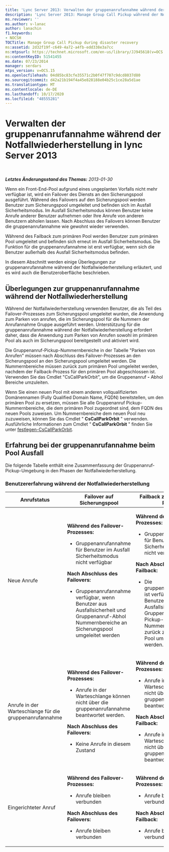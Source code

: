 ```yaml
---
title: 'Lync Server 2013: Verwalten der gruppenanrufannahme während der Notfallwiederherstellung'
description: 'Lync Server 2013: Manage Group Call Pickup während der Notfallwiederherstellung.'
ms.reviewer: ''
ms.author: v-lanac
author: lanachin
f1.keywords:
- NOCSH
TOCTitle: Manage Group Call Pickup during disaster recovery
ms:assetid: 2d32f19f-c649-4a72-a4fb-edd338e3a7cc
ms:mtpsurl: https://technet.microsoft.com/en-us/library/JJ945618(v=OCS.15)
ms:contentKeyID: 51541455
ms.date: 07/23/2014
manager: serdars
mtps_version: v=OCS.15
ms.openlocfilehash: 04d85bc83cfe35571c2b0f47f707c9dcd8037d80
ms.sourcegitcommit: d42a21b194f4a45e828188e04b25c1ce28a5d1ae
ms.translationtype: MT
ms.contentlocale: de-DE
ms.lasthandoff: 10/17/2020
ms.locfileid: "48555281"
---
```

# <a name="manage-group-call-pickup-during-disaster-recovery-in-lync-server-2013"></a>Verwalten der gruppenanrufannahme während der Notfallwiederherstellung in lync Server 2013

<div data-xmlns="http://www.w3.org/1999/xhtml">

<div class="topic" data-xmlns="http://www.w3.org/1999/xhtml" data-msxsl="urn:schemas-microsoft-com:xslt" data-cs="https://msdn.microsoft.com/">

<div data-asp="https://msdn2.microsoft.com/asp">



</div>

<div id="mainSection">

<div id="mainBody">

<span> </span>

_**Letztes Änderungsstand des Themas:** 2013-01-30_

Wenn ein Front-End-Pool aufgrund eines ungeplanten Vorfalls nicht mehr verfügbar ist, wird ein Failover des Diensts an den Sicherungspool ausgeführt. Während des Failovers auf den Sicherungspool werden Benutzer zum Sicherungspool umgeleitet und befinden sich im Ausfall Sicherheitsmodus. Im Ausfall Sicherheitsmodus können Benutzer keine Anrufe anderer Benutzer aufnehmen oder Ihre Anrufe von anderen Benutzern abholen lassen. Nach Abschluss des Failovers können Benutzer die gruppenanrufannahme wie gewohnt wieder verwenden.

Während des Failback zum primären Pool werden Benutzer zum primären Pool umgeleitet und befinden sich erneut im Ausfall Sicherheitsmodus. Die Funktion für die gruppenanrufannahme ist erst verfügbar, wenn sich die Benutzer außerhalb des Ausfall Sicherheitsmodus befinden.

In diesem Abschnitt werden einige Überlegungen zur gruppenanrufannahme während der Notfallwiederherstellung erläutert, und es wird auch die Benutzeroberfläche beschrieben.

<div>

## <a name="considerations-for-group-call-pickup-during-disaster-recovery"></a>Überlegungen zur gruppenanrufannahme während der Notfallwiederherstellung

Während der Notfallwiederherstellung verwenden Benutzer, die als Teil des Failover-Prozesses zum Sicherungspool umgeleitet wurden, die Anwendung zum Parken von anrufen, die im Sicherungspool für die Nummern der Anrufannahme Gruppe ausgeführt werden. Unterstützung für die gruppenanrufannahme während der Notfallwiederherstellung erfordert daher, dass die Anwendung zum Parken von Anrufen sowohl im primären Pool als auch im Sicherungspool bereitgestellt und aktiviert wird.

Die Gruppenanruf-Pickup-Nummernbereiche in der Tabelle "Parken von Anrufen" müssen nach Abschluss des Failover-Prozesses an den Sicherungspool an den Sicherungspool umgeleitet werden. Die Nummernbereiche müssen zurück zum primären Pool umgeleitet werden, nachdem der Failback-Prozess für den primären Pool abgeschlossen ist. Verwenden Sie das Cmdlet "CsCallParkOrbit", um die Gruppenanruf **-** Abhol Bereiche umzuleiten.

Wenn Sie einen neuen Pool mit einem anderen vollqualifizierten Domänennamen (Fully Qualified Domain Name, FQDN) bereitstellen, um den primären Pool zu ersetzen, müssen Sie alle Gruppenanruf Pickup-Nummernbereiche, die dem primären Pool zugeordnet sind, dem FQDN des neuen Pools zuweisen. Um Nummernbereiche dem neuen Pool neu zuzuweisen, können Sie das Cmdlet " **CsCallParkOrbit** " verwenden. Ausführliche Informationen zum Cmdlet " **CsCallParkOrbit** " finden Sie unter [festlegen-CsCallParkOrbit](https://docs.microsoft.com/powershell/module/skype/Set-CsCallParkOrbit).

</div>

<div>

## <a name="group-call-pickup-experience-during-pool-failure"></a>Erfahrung bei der gruppenanrufannahme beim Pool Ausfall

Die folgende Tabelle enthält eine Zusammenfassung der Gruppenanruf-Pickup-Umgebung in den Phasen der Notfallwiederherstellung.

### <a name="user-experience-during-disaster-recovery"></a>Benutzererfahrung während der Notfallwiederherstellung

<table>
<colgroup>
<col style="width: 33%" />
<col style="width: 33%" />
<col style="width: 33%" />
</colgroup>
<thead>
<tr class="header">
<th>Anrufstatus</th>
<th>Failover auf Sicherungspool</th>
<th>Failback zum primären Pool</th>
</tr>
</thead>
<tbody>
<tr class="odd">
<td><p>Neue Anrufe</p></td>
<td><p><strong>Während des Failover-Prozesses:</strong></p>
<ul>
<li><p>Gruppenanrufannahme für Benutzer im Ausfall Sicherheitsmodus nicht verfügbar</p></li>
</ul>
<p><strong>Nach Abschluss des Failovers:</strong></p>
<ul>
<li><p>Gruppenanrufannahme verfügbar, wenn Benutzer aus Ausfallsicherheit und Gruppenanruf-Abhol Nummernbereiche an Sicherungspool umgeleitet werden</p></li>
</ul></td>
<td><p><strong>Während des Failback-Prozesses:</strong></p>
<ul>
<li><p>Gruppenanrufannahme für Benutzer im Ausfall Sicherheitsmodus nicht verfügbar</p></li>
</ul>
<p><strong>Nach Abschluss des Failback:</strong></p>
<ul>
<li><p>Die gruppenanrufannahme ist verfügbar, wenn Benutzer aus Ausfallsicherheit und Gruppenanruf-Pickup-Nummernbereichen zurück zum primären Pool umgeleitet werden.</p></li>
</ul></td>
</tr>
<tr class="even">
<td><p>Anrufe in der Warteschlange für die gruppenanrufannahme</p></td>
<td><p><strong>Während des Failover-Prozesses:</strong></p>
<ul>
<li><p>Anrufe in der Warteschlange können nicht über die gruppenanrufannahme beantwortet werden.</p></li>
</ul>
<p><strong>Nach Abschluss des Failovers:</strong></p>
<ul>
<li><p>Keine Anrufe in diesem Zustand</p></li>
</ul></td>
<td><p><strong>Während des Failback-Prozesses:</strong></p>
<ul>
<li><p>Anrufe in der Warteschlange können nicht über die gruppenanrufannahme beantwortet werden.</p></li>
</ul>
<p><strong>Nach Abschluss des Failback:</strong></p>
<ul>
<li><p>Anrufe in der Warteschlange können nicht über die gruppenanrufannahme beantwortet werden.</p></li>
</ul></td>
</tr>
<tr class="odd">
<td><p>Eingerichteter Anruf</p></td>
<td><p><strong>Während des Failover-Prozesses:</strong></p>
<ul>
<li><p>Anrufe bleiben verbunden</p></li>
</ul>
<p><strong>Nach Abschluss des Failovers:</strong></p>
<ul>
<li><p>Anrufe bleiben verbunden</p></li>
</ul></td>
<td><p><strong>Während des Failback-Prozesses:</strong></p>
<ul>
<li><p>Anrufe bleiben verbunden</p></li>
</ul>
<p><strong>Nach Abschluss des Failback:</strong></p>
<ul>
<li><p>Anrufe bleiben verbunden</p></li>
</ul></td>
</tr>
</tbody>
</table>


</div>

</div>

<span> </span>

</div>

</div>

</div>

